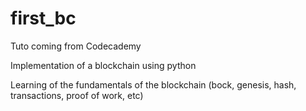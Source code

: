 # first_bc

Tuto coming from Codecademy

Implementation of a blockchain using python

Learning of the fundamentals of the blockchain (bock, genesis, hash, transactions, proof of work, etc)
